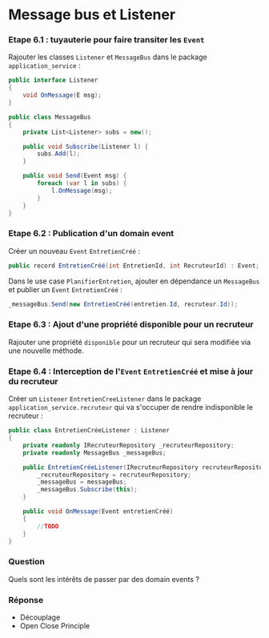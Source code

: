 # Message bus et Listener

### Etape 6.1 : tuyauterie pour faire transiter les `Event`

Rajouter les classes `Listener` et `MessageBus` dans le package `application_service` :

```C#
public interface Listener
{
    void OnMessage(E msg);
}

public class MessageBus
{
    private List<Listener> subs = new();

    public void Subscribe(Listener l) {
        subs.Add(l);
    }

    public void Send(Event msg) {
        foreach (var l in subs) {
            l.OnMessage(msg);
        }
    }
}
```

### Etape 6.2 : Publication d'un domain event

Créer un nouveau `Event` `EntretienCréé` :

```C#
public record EntretienCréé(int EntretienId, int RecruteurId) : Event;
```

Dans le use case `PlanifierEntretien`, ajouter en dépendance un `MessageBus` et publier un `Event` `EntretienCréé` :

```C#
_messageBus.Send(new EntretienCréé(entretien.Id, recruteur.Id));
```

### Etape 6.3 : Ajout d'une propriété disponible pour un recruteur

Rajouter une propriété `disponible` pour un recruteur qui sera modifiée via une nouvelle méthode.

### Etape 6.4 : Interception de l'`Event` `EntretienCréé` et mise à jour du recruteur

Créer un `Listener` `EntretienCreeListener` dans le package `application_service.recruteur` qui va s'occuper de rendre
indisponible le recruteur :

```C#
public class EntretienCréeListener : Listener
{
    private readonly IRecruteurRepository _recruteurRepository;
    private readonly MessageBus _messageBus;

    public EntretienCréeListener(IRecruteurRepository recruteurRepository, MessageBus messageBus) {
        _recruteurRepository = recruteurRepository;
        _messageBus = messageBus;
        _messageBus.Subscribe(this);
    }

    public void OnMessage(Event entretienCréé)
    {
        //TODO
    }
}
```

### Question

Quels sont les intérêts de passer par des domain events ?

### Réponse

- Découplage
- Open Close Principle
